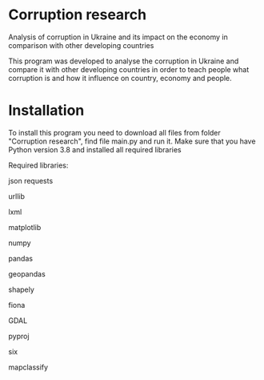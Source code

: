 # Corruption research
Analysis of corruption in Ukraine and its impact on the economy in comparison with other developing countries

This program was developed to analyse the corruption in Ukraine and compare it with other developing countries in order to teach people what corruption is and how it influence on country, economy and people.

# Installation
To install this program you need to download all files from folder "Corruption research", find file main.py and run it. Make sure that you have Python version 3.8 and installed all required libraries

Required libraries:

json
requests

urllib

lxml

matplotlib

numpy

pandas

geopandas

shapely

fiona

GDAL

pyproj

six

mapclassify
